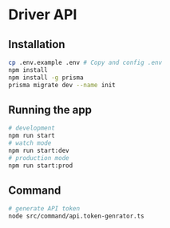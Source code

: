 # Driver API
## Installation
```bash
cp .env.example .env # Copy and config .env
npm install
npm install -g prisma 
prisma migrate dev --name init  
```

## Running the app
```bash
# development
npm run start
# watch mode
npm run start:dev
# production mode
npm run start:prod
```

## Command
```bash
# generate API token
node src/command/api.token-genrator.ts
```

